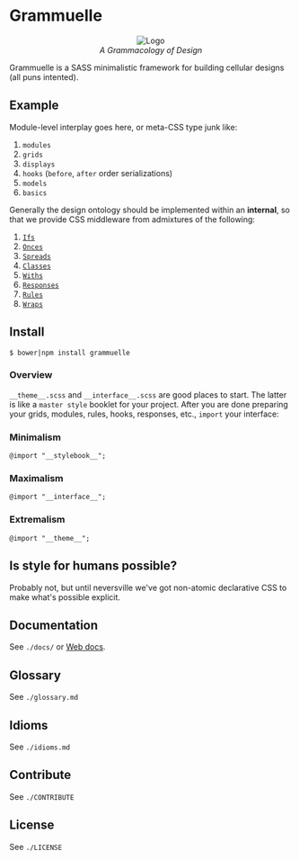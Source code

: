 # Grammuelle

<div style="text-align: center;">
<img src="https://raw.githubusercontent.com/nerdfiles/grammuelle/master/images/logo.png" alt="Logo" />
<div class="cite">
<i>A Grammacology of Design</i>
</div>
</div>

Grammuelle is a SASS minimalistic framework for 
building cellular designs (all puns intented).

## Example

Module-level interplay goes here, or meta-CSS type junk like:

1. `modules`
2. `grids`
3. `displays`
4. `hooks` (`before`, `after` order serializations)
5. `models`
6. `basics`

Generally the design ontology should be implemented within an __internal__, so 
that we provide CSS middleware from admixtures of the following:

1. [`Ifs`](https://github.com/nerdfiles/grammuelle/blob/master/__interface__.scss#L54)
2. [`Onces`](https://github.com/nerdfiles/grammuelle/blob/master/__interface__.scss#L68)
3. [`Spreads`](https://github.com/nerdfiles/grammuelle/blob/master/__interface__.scss#L75)
4. [`Classes`](https://github.com/nerdfiles/grammuelle/blob/master/__interface__.scss#L81)
5. [`Withs`](https://github.com/nerdfiles/grammuelle/blob/master/__interface__.scss#L90)
6. [`Responses`](https://github.com/nerdfiles/grammuelle/blob/master/__interface__.scss#L99-L105)
7. [`Rules`](https://github.com/nerdfiles/grammuelle/blob/master/__interface__.scss#L132)
8. [`Wraps`](https://github.com/nerdfiles/grammuelle/blob/master/__interface__.scss#L162)

## Install

    $ bower|npm install grammuelle

### Overview

`__theme__.scss` and `__interface__.scss` are good places to start. The latter is
like a `master style` booklet for your project. After you are done preparing
your grids, modules, rules, hooks, responses, etc., `import` your interface:

### Minimalism

    @import "__stylebook__";

### Maximalism

    @import "__interface__";

### Extremalism

    @import "__theme__";

## Is style for humans possible?

Probably not, but until neversville we've got non-atomic declarative CSS to 
make what's possible explicit.

## Documentation

See `./docs/` or [Web docs](http://grammuelle.io/docs).

## Glossary

See `./glossary.md`

## Idioms

See `./idioms.md`

## Contribute

See `./CONTRIBUTE`

## License

See `./LICENSE`
